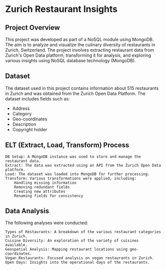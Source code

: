 # Zurich Restaurant Insights
## Project Overview

This project was developed as part of a NoSQL module using MongoDB. The aim is to analyze and visualize the culinary diversity of restaurants in Zurich, Switzerland. The project involves extracting restaurant data from Zurich's Open Data platform, transforming it for analysis, and exploring various insights using NoSQL database technology (MongoDB).

## Dataset

The dataset used in this project contains information about 515 restaurants in Zurich and was obtained from the Zurich Open Data Platform. The dataset includes fields such as:
*  Address
*    Category
*    Geo-coordinates
*    Description
*    Copyright holder

## ELT (Extract, Load, Transform) Process

    DB Setup: A MongoDB instance was used to store and manage the restaurant data.
    Extract: The data was extracted using an API from the Zurich Open Data platform.
    Load: The dataset was loaded into MongoDB for further processing.
    Transform: Various transformations were applied, including:
        Handling missing information
        Removing redundant fields
        Creating new attributes
        Renaming fields for consistency

## Data Analysis

The following analyses were conducted:

    Types of Restaurants: A breakdown of the various restaurant categories in Zurich.
    Cuisine Diversity: An exploration of the variety of cuisines available.
    Geospatial Analysis: Mapping restaurant locations using geo-coordinates.
    Vegan Restaurants: Focused analysis on vegan restaurants in Zurich.
    Open Days: Insights into the operational days of the restaurants.
